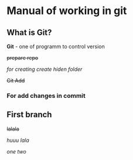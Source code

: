 # Manual of working in git #
## What is Git?
**Git** - one of programm to control version

~~prepare repo~~

*for creating  create hiden folder*

~~Git Add~~

### For add changes in commit

## First branch ##


~~lalala~~

*huuu lala*

*one two*